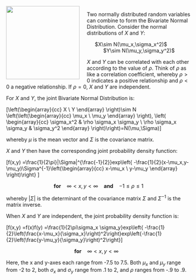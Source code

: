 <img src="http://i1.sndcdn.com/avatars-000059094172-rgbc57-crop.jpg?3eddc42" width="200" height="200" align="left" style="margin-right: 20px;">

Two normally distributed random variables can combine to form the Bivariate Normal Distribution. Consider the normal distributions of $X$ and $Y$:

<center> $X\sim N(\mu_x,\sigma_x^2)$ &nbsp;&nbsp;&nbsp;&nbsp;&nbsp;&nbsp;&nbsp;&nbsp;&nbsp;&nbsp; $Y\sim N(\mu_y,\sigma_y^2)$ </center>

$X$ and $Y$ can be correlated with each other according to the value of $\rho$. Think of $\rho$ as like a correlation coefficient, whereby $\rho>0$ indicates a positive relationship and $\rho<0$ a negative relationship. If $\rho=0$, $X$ and $Y$ are independent.

For $X$ and $Y$, the joint Bivariate Normal Distribution is:

\[\left(\begin{array}{cc}
X \\
Y \end{array} \right)\sim N \left(\left(\begin{array}{cc}
\mu_x \\
\mu_y \end{array} \right), \left( \begin{array}{cc}
\sigma_x^2 & \rho \sigma_x \sigma_y \\
\rho \sigma_x \sigma_y & \sigma_y^2 \end{array} \right)\right)=N(\mu,\Sigma)\]

whereby $\mu$ is the mean vector and $\Sigma$ is the covariance matrix.

$X$ and $Y$ then have the corresponding joint probability density function:

\[f(x,y) =\frac{1}{2\pi}|\Sigma|^{\frac{-1}{2}}exp\left\{ -\frac{1}{2}(x-\mu_x,y-\mu_y)\Sigma^{-1}\left(\begin{array}{cc}
x-\mu_x \\
y-\mu_y \end{array} \right)\right\} \] <center> <b>for</b> &nbsp;&nbsp; $\infty < x,y < \infty$ &nbsp;&nbsp; <b>and</b> &nbsp;&nbsp; $-1\leq \rho \leq 1$</center>

whereby $|\Sigma|$ is the determinant of the covariance matrix $\Sigma$ and $\Sigma^{-1}$ is the matrix inverse.

When $X$ and $Y$ are independent, the joint probability density function is:

\[f(x,y) =f(x)f(y) =\frac{1}{2\pi\sigma_x \sigma_y}exp\left\{ -\frac{1}{2}\left(\frac{x-\mu_x}{\sigma_x}\right)^2\right\}exp\left\{-\frac{1}{2}\left(\frac{y-\mu_y}{\sigma_y}\right)^2\right\}\] <center><b>for</b> &nbsp;&nbsp; $\infty < x,y < \infty$ &nbsp;&nbsp;</center>

Here, the x and y-axes each range from -7.5 to 7.5. Both $\mu_x$ and $\mu_y$ range from -2 to 2, both $\sigma_x$ and $\sigma_y$ range from .1 to 2, and $\rho$ ranges from -.9 to .9.
